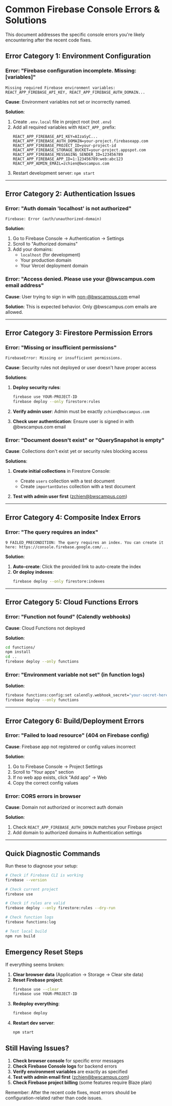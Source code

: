 # Common Firebase Console Errors & Solutions

This document addresses the specific console errors you're likely encountering after the recent code fixes.

## Error Category 1: Environment Configuration

### Error: "Firebase configuration incomplete. Missing: [variables]"
```
Missing required Firebase environment variables: REACT_APP_FIREBASE_API_KEY, REACT_APP_FIREBASE_AUTH_DOMAIN...
```

**Cause**: Environment variables not set or incorrectly named.

**Solution**:
1. Create `.env.local` file in project root (not `.env`)
2. Add all required variables with `REACT_APP_` prefix:
   ```
   REACT_APP_FIREBASE_API_KEY=AIzaSyC...
   REACT_APP_FIREBASE_AUTH_DOMAIN=your-project.firebaseapp.com
   REACT_APP_FIREBASE_PROJECT_ID=your-project-id
   REACT_APP_FIREBASE_STORAGE_BUCKET=your-project.appspot.com
   REACT_APP_FIREBASE_MESSAGING_SENDER_ID=123456789
   REACT_APP_FIREBASE_APP_ID=1:123456789:web:abc123
   REACT_APP_ADMIN_EMAIL=zchien@bwscampus.com
   ```
3. Restart development server: `npm start`

---

## Error Category 2: Authentication Issues

### Error: "Auth domain 'localhost' is not authorized"
```
Firebase: Error (auth/unauthorized-domain)
```

**Solution**:
1. Go to Firebase Console → Authentication → Settings
2. Scroll to "Authorized domains"
3. Add your domains:
   - `localhost` (for development)
   - Your production domain
   - Your Vercel deployment domain

### Error: "Access denied. Please use your @bwscampus.com email address"
**Cause**: User trying to sign in with non-@bwscampus.com email

**Solution**: This is expected behavior. Only @bwscampus.com emails are allowed.

---

## Error Category 3: Firestore Permission Errors

### Error: "Missing or insufficient permissions"
```
FirebaseError: Missing or insufficient permissions.
```

**Cause**: Security rules not deployed or user doesn't have proper access

**Solutions**:
1. **Deploy security rules**:
   ```bash
   firebase use YOUR-PROJECT-ID
   firebase deploy --only firestore:rules
   ```

2. **Verify admin user**: Admin must be exactly `zchien@bwscampus.com`

3. **Check user authentication**: Ensure user is signed in with @bwscampus.com email

### Error: "Document doesn't exist" or "QuerySnapshot is empty"
**Cause**: Collections don't exist yet or security rules blocking access

**Solutions**:
1. **Create initial collections** in Firestore Console:
   - Create `users` collection with a test document
   - Create `importantDates` collection with a test document
   
2. **Test with admin user first** (zchien@bwscampus.com)

---

## Error Category 4: Composite Index Errors

### Error: "The query requires an index"
```
9 FAILED_PRECONDITION: The query requires an index. You can create it here: https://console.firebase.google.com/...
```

**Solution**:
1. **Auto-create**: Click the provided link to auto-create the index
2. **Or deploy indexes**:
   ```bash
   firebase deploy --only firestore:indexes
   ```

---

## Error Category 5: Cloud Functions Errors

### Error: "Function not found" (Calendly webhooks)
**Cause**: Cloud Functions not deployed

**Solution**:
```bash
cd functions/
npm install
cd ..
firebase deploy --only functions
```

### Error: "Environment variable not set" (in function logs)
**Solution**:
```bash
firebase functions:config:set calendly.webhook_secret="your-secret-here"
firebase deploy --only functions
```

---

## Error Category 6: Build/Deployment Errors

### Error: "Failed to load resource" (404 on Firebase config)
**Cause**: Firebase app not registered or config values incorrect

**Solution**:
1. Go to Firebase Console → Project Settings
2. Scroll to "Your apps" section
3. If no web app exists, click "Add app" → Web
4. Copy the correct config values

### Error: CORS errors in browser
**Cause**: Domain not authorized or incorrect auth domain

**Solution**:
1. Check `REACT_APP_FIREBASE_AUTH_DOMAIN` matches your Firebase project
2. Add domain to authorized domains in Authentication settings

---

## Quick Diagnostic Commands

Run these to diagnose your setup:

```bash
# Check if Firebase CLI is working
firebase --version

# Check current project
firebase use

# Check if rules are valid
firebase deploy --only firestore:rules --dry-run

# Check function logs
firebase functions:log

# Test local build
npm run build
```

## Emergency Reset Steps

If everything seems broken:

1. **Clear browser data** (Application → Storage → Clear site data)
2. **Reset Firebase project**:
   ```bash
   firebase use --clear
   firebase use YOUR-PROJECT-ID
   ```
3. **Redeploy everything**:
   ```bash
   firebase deploy
   ```
4. **Restart dev server**:
   ```bash
   npm start
   ```

## Still Having Issues?

1. **Check browser console** for specific error messages
2. **Check Firebase Console logs** for backend errors
3. **Verify environment variables** are exactly as specified
4. **Test with admin email first** (zchien@bwscampus.com)
5. **Check Firebase project billing** (some features require Blaze plan)

Remember: After the recent code fixes, most errors should be configuration-related rather than code issues.